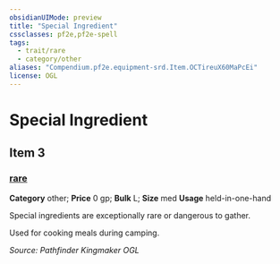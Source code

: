 ```yaml
---
obsidianUIMode: preview
title: "Special Ingredient"
cssclasses: pf2e,pf2e-spell
tags:
  - trait/rare
  - category/other
aliases: "Compendium.pf2e.equipment-srd.Item.OCTireuX60MaPcEi"
license: OGL
---
```

# Special Ingredient
## Item 3
### [rare](rare "Rare Rarity Trait")

**Category** other; 
**Price** 0 gp; 
**Bulk** L; **Size** med
**Usage** held-in-one-hand

Special ingredients are exceptionally rare or dangerous to gather.

Used for cooking meals during camping.

*Source: Pathfinder Kingmaker*
*OGL*